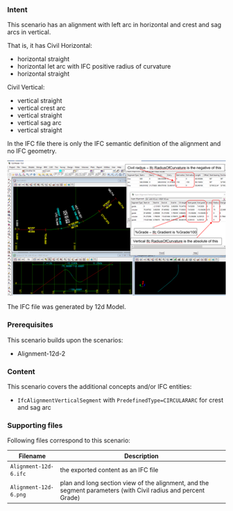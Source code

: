 
### Intent

This scenario has an alignment with left arc in horizontal and crest and sag arcs in vertical.

That is, it has 
Civil Horizontal:

- horizontal straight
- horizontal let arc with IFC positive radius of curvature
- horizontal straight

Civil Vertical:

- vertical straight
- vertical crest arc
- vertical straight
- vertical sag arc
- vertical straight

In the IFC file there is only the IFC semantic definition of the alignment and no IFC geometry.

![alignment12d6](../Alignment-12d-6/Alignment-12d-6.png  "Alignment with vertical crest and sag arcs")

The IFC file was generated by 12d Model. 

### Prerequisites

This scenario builds upon the scenarios:

- Alignment-12d-2

### Content

This scenario covers the additional concepts and/or IFC entities:

- `IfcAlignmentVerticalSegment` with `PredefinedType=CIRCULARARC` for crest and sag arc

### Supporting files

Following files correspond to this scenario:

| Filename                           | Description                                                                                            |
|------------------------------------|--------------------------------------------------------------------------------------------------------|
| `Alignment-12d-6.ifc`           | the exported content as an IFC file                                                                    |
| `Alignment-12d-6.png`           | plan and long section view of the alignment, and the segment parameters (with Civil radius and percent Grade) |


